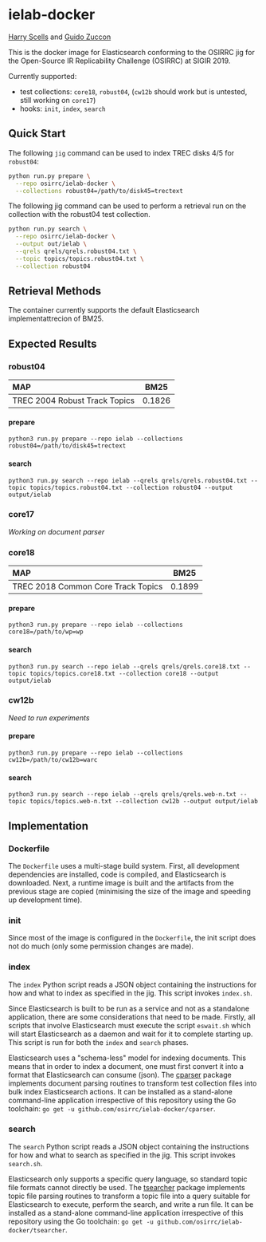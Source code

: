 # ielab-docker

[Harry Scells](https://ielab.io/people/harry-scells) and [Guido Zuccon](https://ielab.io/people/guido-zuccon)

This is the docker image for Elasticsearch conforming to the OSIRRC jig for the Open-Source IR Replicability Challenge (OSIRRC) at SIGIR 2019.

Currently supported:

 - test collections: `core18`, `robust04`, (`cw12b` should work but is untested, still working on `core17`) 
 - hooks: `init`, `index`, `search`
 
## Quick Start

The following `jig` command can be used to index TREC disks 4/5 for `robust04`:

```bash
python run.py prepare \
  --repo osirrc/ielab-docker \
  --collections robust04=/path/to/disk45=trectext
```

The following jig command can be used to perform a retrieval run on the collection with the robust04 test collection.

```bash
python run.py search \
  --repo osirrc/ielab-docker \
  --output out/ielab \
  --qrels qrels/qrels.robust04.txt \
  --topic topics/topics.robust04.txt \
  --collection robust04
```
 
## Retrieval Methods

The container currently supports the default Elasticsearch implementattrecion of BM25. 
 
## Expected Results

### robust04

| MAP                                   | BM25   |
:---------------------------------------|--------|
| TREC 2004 Robust Track Topics         | 0.1826 |

#### prepare

`python3 run.py prepare --repo ielab --collections robust04=/path/to/disk45=trectext`

#### search

`python3 run.py search --repo ielab --qrels qrels/qrels.robust04.txt --topic topics/topics.robust04.txt --collection robust04 --output output/ielab`

### core17

_Working on document parser_

### core18

| MAP                                   | BM25   |
:---------------------------------------|--------|
| TREC 2018 Common Core Track Topics    | 0.1899 |

#### prepare

`python3 run.py prepare --repo ielab --collections core18=/path/to/wp=wp`

#### search

`python3 run.py search --repo ielab --qrels qrels/qrels.core18.txt --topic topics/topics.core18.txt --collection core18 --output output/ielab`

### cw12b

_Need to run experiments_

#### prepare

`python3 run.py prepare --repo ielab --collections cw12b=/path/to/cw12b=warc`

#### search

`python3 run.py search --repo ielab --qrels qrels/qrels.web-n.txt --topic topics/topics.web-n.txt --collection cw12b --output output/ielab`

## Implementation

### Dockerfile

The `Dockerfile` uses a multi-stage build system. First, all development dependencies are installed, code is compiled, and Elasticsearch is downloaded. Next, a runtime image is built and the artifacts from the previous stage are copied (minimising the size of the image and speeding up development time).

### init

Since most of the image is configured in the `Dockerfile`, the init script does not do much (only some permission changes are made).

### index

The `index` Python script reads a JSON object containing the instructions for how and what to index as specified in the jig. This script invokes `index.sh`.

Since Elasticsearch is built to be run as a service and not as a standalone application, there are some considerations that need to be made. Firstly, all scripts that involve Elasticsearch must execute the script `eswait.sh` which will start Elasticsearch as a daemon and wait for it to complete starting up. This script is run for both the `index` and `search` phases.

Elasticsearch uses a "schema-less" model for indexing documents. This means that in order to index a document, one must first convert it into a format that Elasticsearch can consume (json). The [cparser](cparser) package implements document parsing routines to transform test collection files into bulk index Elasticsearch actions. It can be installed as a stand-alone command-line application irrespective of this repository using the Go toolchain: `go get -u github.com/osirrc/ielab-docker/cparser`.

### search

The `search` Python script reads a JSON object containing the instructions for how and what to search as specified in the jig. This script invokes `search.sh`.

Elasticsearch only supports a specific query language, so standard topic file formats cannot directly be used. The [tsearcher](tsearcher) package implements topic file parsing routines to transform a topic file into a query suitable for Elasticsearch to execute, perform the search, and write a run file. It can be installed as a stand-alone command-line application irrespective of this repository using the Go toolchain: `go get -u github.com/osirrc/ielab-docker/tsearcher`.